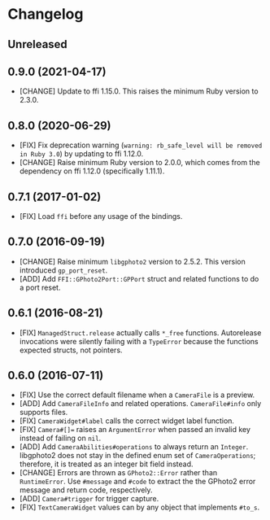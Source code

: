 # Changelog

## Unreleased

## 0.9.0 (2021-04-17)

* [CHANGE] Update to ffi 1.15.0. This raises the minimum Ruby version to 2.3.0.

## 0.8.0 (2020-06-29)

* [FIX] Fix deprecation warning (`warning: rb_safe_level will be removed in
  Ruby 3.0`) by updating to ffi 1.12.0.
* [CHANGE] Raise minimum Ruby version to 2.0.0, which comes from the dependency
  on ffi 1.12.0 (specifically 1.11.1).

## 0.7.1 (2017-01-02)

* [FIX] Load `ffi` before any usage of the bindings.

## 0.7.0 (2016-09-19)

* [CHANGE] Raise minimum `libgphoto2` version to 2.5.2. This version introduced
  `gp_port_reset`.
* [ADD] Add `FFI::GPhoto2Port::GPPort` struct and related functions to do a
  port reset.

## 0.6.1 (2016-08-21)

* [FIX] `ManagedStruct.release` actually calls `*_free` functions. Autorelease
  invocations were silently failing with a `TypeError` because the functions
  expected structs, not pointers.

## 0.6.0 (2016-07-11)

* [FIX] Use the correct default filename when a `CameraFile` is a preview.
* [ADD] Add `CameraFileInfo` and related operations. `CameraFile#info` only
  supports files.
* [FIX] `CameraWidget#label` calls the correct widget label function.
* [FIX] `Camera#[]=` raises an `ArgumentError` when passed an invalid key
  instead of failing on `nil`.
* [ADD] Add `CameraAbilities#operations` to always return an `Integer`.
  libgphoto2 does not stay in the defined enum set of `CameraOperations`;
  therefore, it is treated as an integer bit field instead.
* [CHANGE] Errors are thrown as `GPhoto2::Error` rather than `RuntimeError`.
  Use `#message` and `#code` to extract the the GPhoto2 error message and
  return code, respectively.
* [ADD] `Camera#trigger` for trigger capture.
* [FIX] `TextCameraWidget` values can by any object that implements `#to_s`.
